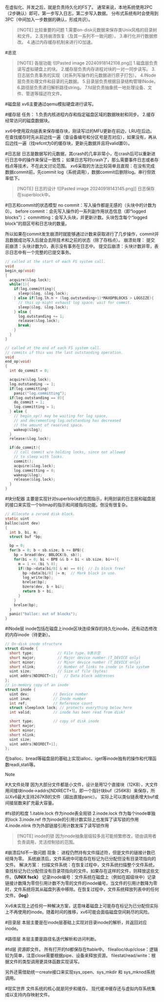 在虚拟化、并发之后，就是负责持久化的FS了。
通常来说，本地系统使用2PC（2步确认）即可，第一步写入日志，第二步写入数据。
分布式系统有时会使用到3PC（中间加入一步数据的确认，形成共识）。

> [!NOTE] 比较重要的问题
> 1.需要on-disk元数据来保存类Unix风格的目录树和文件。
> 2.支持崩溃恢复（及其一系列不一致问题）。
> 3.串行化并行数据修改。
> 4.通过内存缓存机制来进行IO加速。

#总览 
> [!NOTE] 各层功能
> ![[Pasted image 20240918142108.png]]
> 1.磁盘层负责读写虚拟硬盘上的块。
> 2.缓存层负责内存进程对块的一对一同步读写。
> 3.日志层负责事务的实现（对系列写操作的元数据进行原子打包）。
> 4.INode层负责处理文件和目录的元数据。
> 5.目录层负责根据目录结构管理INode。
> 6.路径层负责递归解析路径string。
> 7.fd层负责抽象统一地处理设备、文件、管道等描述符文件。

#磁盘层 
xv6主要通过qemu模拟硬盘进行读写。

#缓存层
任务：
1.负责内核进程内存和指定磁盘区域的数据映射和同步。
2.缓存经常访问的磁盘数据块。

xv6中使用双向链表来保存缓存块，刚读写过的MFU更新在前边，LRU在后边。
在查找缓存时先从前边找一遍（查设备编号和分区号是否对应），如果没有，再从后边找一遍（找refcnt为0的缓存块，更新元数据并且将valid置0）。

#日志层
日志是数据写的元数据，其crash的几率非常小，在crash后可以重新进行日志中的操作来保证一致性；
如果日志写时crash了，那么需要事件日志或者存档点等技术，不在此文讨论范围。
xv6采取的方法比较简单且直观：在没有完成数据commit前，先commit log（系统调用），数据commit后删除log。串行但效率低下。

> [!NOTE] 日志的设计
> ![[Pasted image 20240918143145.png]]
> 日志保存在superblock中。

#日志和commit的状态模型
no commit：写入操作都是无感的（头块中的计数为0）。
before commit：会先写入操作的一系列副作用状态信息（即“logged blocks”）；
committing：会写入头块，并更新计数。头块包含每个“logged block”的扇区号和日志块的数量。

所以如果在commit发生崩溃时就能够通过计数来获取进行了几步操作，commit并且数据成功写入后就会去除技术和之前的状态（除了存档点）。
崩溃处理：
    提交前崩溃：头块计数为0，表示没有事务在日志中。
    提交后崩溃：头块计数非零，表示日志中有一个完整的已提交事务。
```c
// called at the start of each FS system call.
void
begin_op(void)
{
  acquire(&log.lock);
  while(1){
    if(log.committing){
      sleep(&log, &log.lock);
    } else if(log.lh.n + (log.outstanding+1)*MAXOPBLOCKS > LOGSIZE){
      // this op might exhaust log space; wait for commit.
      sleep(&log, &log.lock);
    } else {
      log.outstanding += 1;
      release(&log.lock);
      break;
    }
  }
}

// called at the end of each FS system call.
// commits if this was the last outstanding operation.
void
end_op(void)
{
  int do_commit = 0;

  acquire(&log.lock);
  log.outstanding -= 1;
  if(log.committing)
    panic("log.committing");
  if(log.outstanding == 0){
    do_commit = 1;
    log.committing = 1;
  } else {
    // begin_op() may be waiting for log space,
    // and decrementing log.outstanding has decreased
    // the amount of reserved space.
    wakeup(&log);
  }
  release(&log.lock);

  if(do_commit){
    // call commit w/o holding locks, since not allowed
    // to sleep with locks.
    commit();
    acquire(&log.lock);
    log.committing = 0;
    wakeup(&log);
    release(&log.lock);
  }
}
```

#块分配器
主要是实现针对superblock的位图指示，利用封装的日志层和磁盘层的接口来实现一个bitmap的指示和间接指向功能。倒没有很复杂。
```c
// Allocate a zeroed disk block.
static uint
balloc(uint dev)
{
  int b, bi, m;
  struct buf *bp;

  bp = 0;
  for(b = 0; b < sb.size; b += BPB){
    bp = bread(dev, BBLOCK(b, sb));
    for(bi = 0; bi < BPB && b + bi < sb.size; bi++){
      m = 1 << (bi % 8);
      if((bp->data[bi/8] & m) == 0){  // Is block free?
        bp->data[bi/8] |= m;  // Mark block in use.
        log_write(bp);
        brelse(bp);
        bzero(dev, b + bi);
        return b + bi;
      }
    }
    brelse(bp);
  }
  panic("balloc: out of blocks");
}
```

#INode层 
inode包括在磁盘上inode区块连续保存的持久化inode，还有动态修改的内存inode（待更新）。
```c
// On-disk inode structure
struct dinode {
  short type;           // File type，0表示空
  short major;          // Major device number (T_DEVICE only)
  short minor;          // Minor device number (T_DEVICE only)
  short nlink;          // Number of links to inode in file system
  uint size;            // Size of file (bytes)
  uint addrs[NDIRECT+1];   // Data block addresses
};
// in-memory copy of an inode
struct inode {
  uint dev;           // Device number
  uint inum;          // Inode number
  int ref;            // Reference count
  struct sleeplock lock; // protects everything below here
  int valid;          // inode has been read from disk?

  short type;         // copy of disk inode
  short major;
  short minor;
  short nlink;
  uint size;
  uint addrs[NDIRECT+1];
};
```
在balloc、bread等磁盘层的基础上实现ialloc、iget等inode独有的操作和代理函数readi,stati等。

> [!NOTE]
> #大文件处理
> 因为大部分文件都是小文件，设计是用12个直接块（12KB），大文件用间接块inode->addrs\[NDIRECT+1\]，即一个指针块buf（256KB）来保存，所以Xv6最大支持267KB的文件（超出直接panic）。
> 实际上可以类似链表增大buf或间接层数来扩充最大容量。

#fs锁的粒度
1.itable.lock  作为inode表全局锁
2.inode.lock  作为每个inode单独的lock
3.inode.ref    作为inode的引用计数实际上也发挥了读写锁的作用
4.inode.nlink 作为外部链接引用计数发挥了读写锁作用
> [!NOTE] inode的锁
> 因为inode抽象层级较多且可能频繁修改，锁由调用者负责调用，灵活控制锁的范围。


#崩溃后fd不一致问题
现象：
    进程仍然持有文件描述符，但是文件的链接计数已经降为零。
    系统崩溃后，文件系统中可能存在标记为已分配但没有目录项指向的文件。
解决方案：
    扫描文件系统：在恢复过程中，文件系统扫描整个文件系统，查找标记为已分配但没有目录项指向的文件。如果存在这样的文件，则释放这些文件。**（UNIX fsck）**
    记录inode编号：文件系统在磁盘上（例如在超级块中）记录链接计数降为零但引用计数不为零的文件的inode编号。当文件的引用计数降为零时，文件系统将其从磁盘列表中移除。在恢复过程中，文件系统释放列表中的任何文件。**（log）**

Xv6未实现上述任何一种解决方案，这意味着磁盘上可能存在标记为已分配但实际上不再使用的inode。随着时间的推移，xv6可能会面临磁盘空间耗尽的风险。

#目录层
本层主要是在inode层基础上实现对目录inode的解析，并返回对应inode。

#路径层
本层主要是路径名迭代解析和访问判断。

#fd层
资源即文件。
所有打开的fd都保存在ftable中。
filealloc/dup/close：逻辑较为简单，注意close需要根据pipe、设备来释放资源。
filestat/read/write：根据文件的类型调用更具体函数实现读写。

另外还需借助统一create接口来实现sys_open、sys_mkdir 和 sys_mknod系统调用。

#现实世界
文件系统的核心就是同步和缓存。
现代缓冲缓存还与虚拟内存系统集成以支持内存映射文件。